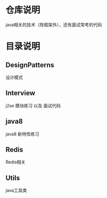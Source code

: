 # 仓库说明
java相关的技术（除框架外），还有面试常考的代码

# 目录说明
## DesignPatterns
设计模式

## Interview 
j2se 模块练习 以及 面试代码

## java8
java8 新特性练习

## Redis
Redis相关

## Utils
java工具类


